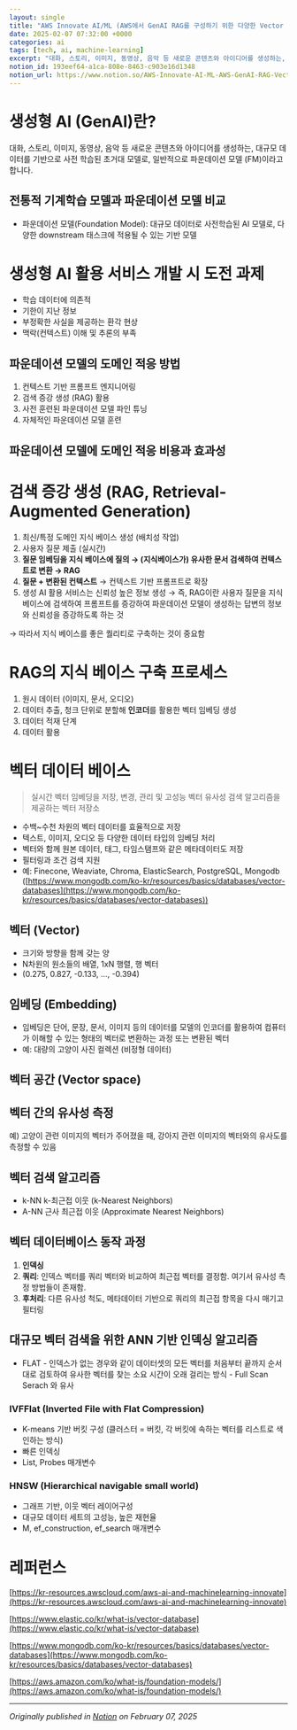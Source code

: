 ```yaml
---
layout: single
title: "AWS Innovate AI/ML (AWS에서 GenAI RAG를 구성하기 위한 다양한 Vector database에 대해 알아보기)"
date: 2025-02-07 07:32:00 +0000
categories: ai
tags: [tech, ai, machine-learning]
excerpt: "대화, 스토리, 이미지, 동영상, 음악 등 새로운 콘텐츠와 아이디어를 생성하는, 대규모 데이터를 기반으로 사전 학습된 초거대 모델로, 일반적으로 파운데이션 모델 (FM)이라고 합니다."
notion_id: 193eef64-a1ca-808e-8463-c903e16d1348
notion_url: https://www.notion.so/AWS-Innovate-AI-ML-AWS-GenAI-RAG-Vector-database-193eef64a1ca808e8463c903e16d1348
---
```


# 생성형 AI (GenAI)란?

대화, 스토리, 이미지, 동영상, 음악 등 새로운 콘텐츠와 아이디어를 생성하는, 대규모 데이터를 기반으로 사전 학습된 초거대 모델로, 일반적으로 파운데이션 모델 (FM)이라고 합니다.


<!--more-->
## 전통적 기계학습 모델과 파운데이션 모델 비교

- 파운데이션 모델(Foundation Model): 대규모 데이터로 사전학습된 AI 모델로, 다양한 downstream 태스크에 적용될 수 있는 기반 모델
# 생성형 AI 활용 서비스 개발 시 도전 과제

- 학습 데이터에 의존적
- 기한이 지난 정보
- 부정확한 사실을 제공하는 환각 현상
- 맥락(컨텍스트) 이해 및 추론의 부족
## 파운데이션 모델의 도메인 적응 방법

1. 컨텍스트 기반 프롬프트 엔지니어링
1. 검색 증강 생성 (RAG) 활용
1. 사전 훈련된 파운데이션 모델 파인 튜닝
1. 자체적인 파운데이션 모델 훈련
## 파운데이션 모델에 도메인 적응 비용과 효과성

# 검색 증강 생성 (RAG, Retrieval-Augmented Generation)

1. 최신/특정 도메인 지식 베이스 생성 (배치성 작업)
1. 사용자 질문 제출 (실시간)
1. **질문 임베딩을 지식 베이스에 질의 → (지식베이스가) 유사한 문서 검색하여 컨텍스트로 변환 → RAG**
1. **질문 + 변환된 컨텍스트** → 컨텍스트 기반 프롬프트로 확장
1. 생성 AI 활용 서비스는 신뢰성 높은 정보 생성
→ 즉, RAG이란 사용자 질문을 지식 베이스에 검색하여 프롬프트를 증강하여 파운데이션 모델이 생성하는 답변의 정보와 신뢰성을 증강하도록 하는 것

→ 따라서 지식 베이스를 좋은 퀄리티로 구축하는 것이 중요함

# RAG의 지식 베이스 구축 프로세스

1. 원시 데이터 (이미지, 문서, 오디오)
1. 데이터 추출, 청크 단위로 분할해 **인코더**를 활용한 벡터 임베딩 생성
1. 데이터 적재 단계
1. 데이터 활용
# 벡터 데이터 베이스

> 실시간 벡터 임베딩을 저장, 변경, 관리 및 고성능 벡터 유사성 검색 알고리즘을 제공하는 벡터 저장소

- 수백~수천 차원의 벡터 데이터를 효율적으로 저장
- 텍스트, 이미지, 오디오 등 다양한 데이터 타입의 임베딩 처리
- 벡터와 함께 원본 데이터, 태그, 타임스탬프와 같은 메타데이터도 저장
- 필터링과 조건 검색 지원
- 예: Finecone, Weaviate, Chroma, ElasticSearch, PostgreSQL, Mongodb
([https://www.mongodb.com/ko-kr/resources/basics/databases/vector-databases](https://www.mongodb.com/ko-kr/resources/basics/databases/vector-databases))

## 벡터 (Vector)

- 크기와 방향을 함께 갖는 양
- N차원의 원소들의 배열, 1xN 행렬, 행 벡터
- (0.275, 0.827, -0.133, …, -0.394)
## 임베딩 (Embedding)

- 임베딩은 단어, 문장, 문서, 이미지 등의 데이터를 모델의 인코더를 활용하여 컴퓨터가 이해할 수 있는 형태의 벡터로 변환하는 과정 또는 변환된 벡터
- 예: 대량의 고양이 사진 컬렉션 (비정형 데이터)
## 벡터 공간 (Vector space)

## 벡터 간의 유사성 측정

예) 고양이 관련 이미지의 벡터가 주어졌을 때, 강아지 관련 이미지의 벡터와의 유사도를 측정할 수 있음

## 벡터 검색 알고리즘

- k-NN k-최근접 이웃 (k-Nearest Neighbors)
- A-NN 근사 최근접 이웃 (Approximate Nearest Neighbors)
## 벡터 데이터베이스 동작 과정

1. **인덱싱**
1. **쿼리**: 인덱스 벡터를 쿼리 벡터와 비교하여 최근접 벡터를 결정함. 여기서 유사성 측정 방법들이 존재함.
1. **후처리**: 다른 유사성 척도, 메타데이터 기반으로 쿼리의 최근접 항목을 다시 매기고 필터링
## 대규모 벡터 검색을 위한 ANN 기반 인덱싱 알고리즘

- FLAT - 인덱스가 없는 경우와 같이 데이터셋의 모든 벡터를 처음부터 끝까지 순서대로 검토하여 유사한 벡터를 찾는 소요 시간이 오래 걸리는 방식 - Full Scan Serach 와 유사
### IVFFlat (Inverted File with Flat Compression)

- K-means 기반 버킷 구성 (클러스터 = 버킷, 각 버킷에 속하는 벡터를 리스트로 색인하는 방식)
- 빠른 인덱싱
- List, Probes 매개변수
### HNSW (Hierarchical navigable small world)

- 그래프 기반, 이웃 벡터 레이어구성
- 대규모 데이터 세트의 고성능, 높은 재현율
- M, ef_construction, ef_search 매개변수
# 레퍼런스

[https://kr-resources.awscloud.com/aws-ai-and-machinelearning-innovate](https://kr-resources.awscloud.com/aws-ai-and-machinelearning-innovate)

[https://www.elastic.co/kr/what-is/vector-database](https://www.elastic.co/kr/what-is/vector-database)

[https://www.mongodb.com/ko-kr/resources/basics/databases/vector-databases](https://www.mongodb.com/ko-kr/resources/basics/databases/vector-databases)

[https://aws.amazon.com/ko/what-is/foundation-models/](https://aws.amazon.com/ko/what-is/foundation-models/)


---

*Originally published in [Notion](https://www.notion.so/AWS-Innovate-AI-ML-AWS-GenAI-RAG-Vector-database-193eef64a1ca808e8463c903e16d1348) on February 07, 2025*